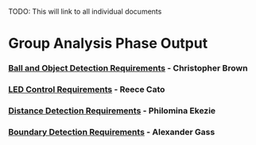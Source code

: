 TODO: This will link to all individual documents
# Group Analysis Phase Output
### [Ball and Object Detection Requirements](./BallAndObjectDetectionRequirements.md) - Christopher Brown
### [LED Control Requirements](./LEDRequirements.md) - Reece Cato
### [Distance Detection Requirements](https://youtu.be/dQw4w9WgXcQ?si=ctPk6aUxeRr42hrE) - Philomina Ekezie
### [Boundary Detection Requirements](https://minecraft.fandom.com/wiki/World_border?so=search) - Alexander Gass
